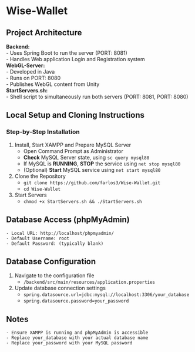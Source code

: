 # Wise-Wallet

## Project Architecture
**Backend:** <br>
    - Uses Spring Boot to run the server (PORT: 8081) <br>
    - Handles Web application Login and Registration system <br>
**WebGL-Server:**  <br>
    - Developed in Java <br>
    - Runs on PORT: 8080 <br> 
    - Publishes WebGL content from Unity <br>
**StartServers.sh:** <br>
    - Shell script to simultaneously run both servers (PORT: 8081, PORT: 8080) <br>

## Local Setup and Cloning Instructions
### Step-by-Step Installation
1. Install, Start XAMPP and Prepare MySQL Server 
    - Open Command Prompt as Administrator 
    - **Check** MySQL Server state, using ```sc query mysql80``` 
    - If MySQL is **RUNNING**, **STOP** the service using ```net stop mysql80``` 
    - (Optional) **Start** MySQL service using ```net start mysql80``` 
2. Clone the Repository <br>
    - ```git clone https://github.com/farlos3/Wise-Wallet.git``` 
    - ```cd Wise-Wallet``` 
3. Start Servers <br>
    - ```chmod +x StartServers.sh && ./StartServers.sh``` 

## Database Access (phpMyAdmin)
    - Local URL: http://localhost/phpmyadmin/
    - Default Username: root
    - Default Password: (typically blank)

## Database Configuration
1. Navigate to the configuration file <br>
    - ```/backend/src/main/resources/application.properties```
2. Update database connection settings <br>
    - ```spring.datasource.url=jdbc:mysql://localhost:3306/your_database``` 
    - ```spring.datasource.password=your_password``` 
## Notes
    - Ensure XAMPP is running and phpMyAdmin is accessible 
    - Replace your_database with your actual database name
    - Replace your_password with your MySQL password
